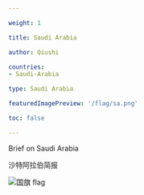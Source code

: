 ```yaml
---

weight: 1

title: Saudi Arabia

author: Qiushi 

countries: 
- Saudi-Arabia

type: Saudi Arabia

featuredImagePreview: '/flag/sa.png'

toc: false 

---
```


Brief on Saudi Arabia

沙特阿拉伯简报 

<!--more-->

![国旗 flag](/flag/sa.png)